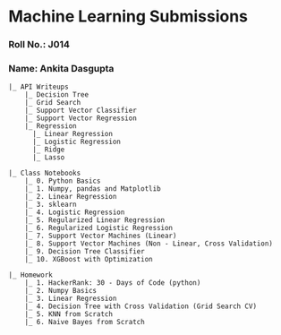 # Machine Learning Submissions

### Roll No.: J014
### Name: Ankita Dasgupta


    |_ API Writeups
        |_ Decision Tree 
        |_ Grid Search
        |_ Support Vector Classifier 
        |_ Support Vector Regression 
        |_ Regression 
          |_ Linear Regression
          |_ Logistic Regression
          |_ Ridge
          |_ Lasso
      
    |_ Class Notebooks
        |_ 0. Python Basics
        |_ 1. Numpy, pandas and Matplotlib
        |_ 2. Linear Regression
        |_ 3. sklearn
        |_ 4. Logistic Regression
        |_ 5. Regularized Linear Regression
        |_ 6. Regularized Logistic Regression
        |_ 7. Support Vector Machines (Linear)
        |_ 8. Support Vector Machines (Non - Linear, Cross Validation)
        |_ 9. Decision Tree Classifier
        |_ 10. XGBoost with Optimization 
    
    |_ Homework
        |_ 1. HackerRank: 30 - Days of Code (python)
        |_ 2. Numpy Basics
        |_ 3. Linear Regression
        |_ 4. Decision Tree with Cross Validation (Grid Search CV) 
        |_ 5. KNN from Scratch
        |_ 6. Naive Bayes from Scratch



